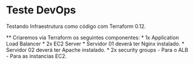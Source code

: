 # Teste DevOps

Testando Infraestrutura como código com Terraform 0.12.

** Criaremos via Terraform os seguintes componentes:
	* 1x Application Load Balancer
	* 2x EC2 Server
	* Servidor 01 deverá ter Nginx instalado.
	* Servidor 02 deverá ter Apache instalado.
	* 2x security groups
	  - Para o ALB
 	  - Para as instancias EC2.
